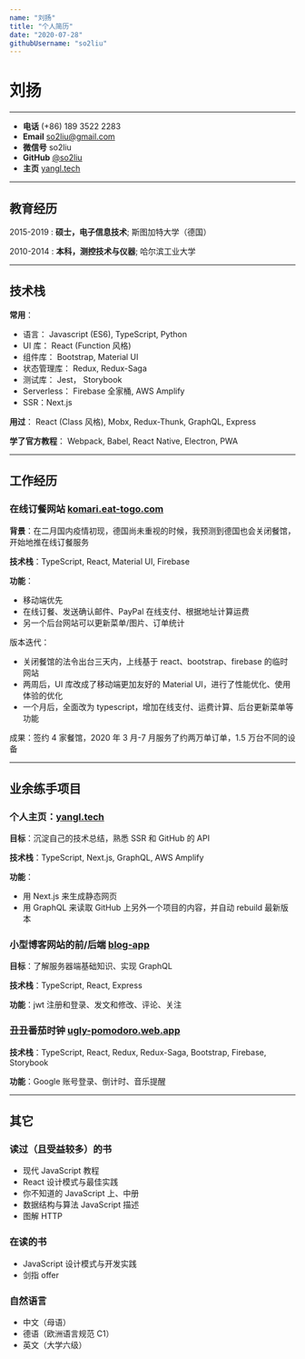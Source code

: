```yaml
---
name: "刘扬"
title: "个人简历"
date: "2020-07-28"
githubUsername: "so2liu"
---
```


# 刘扬

---

- **电话** (+86) 189 3522 2283
- **Email** [so2liu@gmail.com](mailto:so2liu@gmail.com)
- **微信号** so2liu
- **GitHub** [@so2liu](https://github.com/so2liu)
- **主页** [yangl.tech](https://www.yangl.tech)

---

## 教育经历

2015-2019
: **硕士，电子信息技术**; 斯图加特大学（德国）

2010-2014
: **本科，测控技术与仪器**; 哈尔滨工业大学

---

## 技术栈

**常用**：

- 语言： Javascript (ES6), TypeScript, Python
- UI 库： React (Function 风格)
- 组件库： Bootstrap, Material UI
- 状态管理库： Redux, Redux-Saga
- 测试库： Jest， Storybook
- Serverless： Firebase 全家桶, AWS Amplify
- SSR：Next.js

**用过**： React (Class 风格), Mobx, Redux-Thunk, GraphQL, Express

**学了官方教程**： Webpack, Babel, React Native, Electron, PWA

---

## 工作经历

### 在线订餐网站 [komari.eat-togo.com](https://komari.eat-togo.com)

**背景**：在二月国内疫情初现，德国尚未重视的时候，我预测到德国也会关闭餐馆，开始地推在线订餐服务

**技术栈**：TypeScript, React, Material UI, Firebase

**功能**：

- 移动端优先
- 在线订餐、发送确认邮件、PayPal 在线支付、根据地址计算运费
- 另一个后台网站可以更新菜单/图片、订单统计

版本迭代：

- 关闭餐馆的法令出台三天内，上线基于 react、bootstrap、firebase 的临时网站
- 两周后，UI 库改成了移动端更加友好的 Material UI，进行了性能优化、使用体验的优化
- 一个月后，全面改为 typescript，增加在线支付、运费计算、后台更新菜单等功能

成果：签约 4 家餐馆，2020 年 3 月-7 月服务了约两万单订单，1.5 万台不同的设备

---

## 业余练手项目

### 个人主页：[yangl.tech](https://www.yangl.tech)

**目标**：沉淀自己的技术总结，熟悉 SSR 和 GitHub 的 API

**技术栈**：TypeScript, Next.js, GraphQL, AWS Amplify

**功能**：

- 用 Next.js 来生成静态网页
- 用 GraphQL 来读取 GitHub 上另外一个项目的内容，并自动 rebuild 最新版本

### 小型博客网站的前/后端 [blog-app](https://blog-app-yangl.herokuapp.com/)

**目标**：了解服务器端基础知识、实现 GraphQL

**技术栈**：TypeScript, React, Express

**功能**：jwt 注册和登录、发文和修改、评论、关注

### 丑丑番茄时钟 [ugly-pomodoro.web.app](https://ugly-pomodoro.web.app)

**技术栈**：TypeScript, React, Redux, Redux-Saga, Bootstrap, Firebase, Storybook

**功能**：Google 账号登录、倒计时、音乐提醒

---

## 其它

### 读过（且受益较多）的书

- 现代 JavaScript 教程
- React 设计模式与最佳实践
- 你不知道的 JavaScript 上、中册
- 数据结构与算法 JavaScript 描述
- 图解 HTTP

### 在读的书

- JavaScript 设计模式与开发实践
- 剑指 offer

### 自然语言

- 中文（母语）
- 德语（欧洲语言规范 C1）
- 英文（大学六级）
